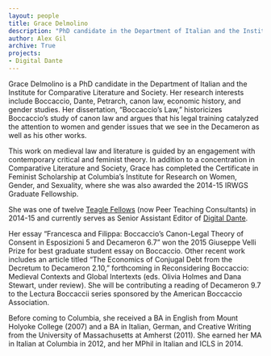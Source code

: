 ```yaml
---
layout: people
title: Grace Delmolino	
description: "PhD candidate in the Department of Italian and the Institute for Comparative Literature and Society"
author: Alex Gil
archive: True
projects:
- Digital Dante
---
```


Grace Delmolino is a PhD candidate in the Department of Italian and the Institute for Comparative Literature and Society. Her research interests include Boccaccio, Dante, Petrarch, canon law, economic history, and gender studies. Her dissertation, “Boccaccio’s Law,” historicizes Boccaccio’s study of canon law and argues that his legal training catalyzed the attention to women and gender issues that we see in the Decameron as well as his other works.

This work on medieval law and literature is guided by an engagement with contemporary critical and feminist theory. In addition to a concentration in Comparative Literature and Society, Grace has completed the Certificate in Feminist Scholarship at Columbia’s Institute for Research on Women, Gender, and Sexuality, where she was also awarded the 2014-15 IRWGS Graduate Fellowship.

She was one of twelve [Teagle Fellows](https://teagle.wikischolars.columbia.edu/Teagle+Fellows) (now Peer Teaching Consultants) in 2014-15 and currently serves as Senior Assistant Editor of [Digital Dante](http://digitaldante.columbia.edu/).

Her essay “Francesca and Filippa: Boccaccio’s Canon-Legal Theory of Consent in Esposizioni 5 and Decameron 6.7” won the 2015 Giuseppe Velli Prize for best graduate student essay on Boccaccio. Other recent work includes an article titled “The Economics of Conjugal Debt from the Decretum to Decameron 2.10,” forthcoming in Reconsidering Boccaccio: Medieval Contexts and Global Intertexts (eds. Olivia Holmes and Dana Stewart, under review). She will be contributing a reading of Decameron 9.7 to the Lectura Boccaccii series sponsored by the American Boccaccio Association.

Before coming to Columbia, she received a BA in English from Mount Holyoke College (2007) and a BA in Italian, German, and Creative Writing from the University of Massachusetts at Amherst (2011). She earned her MA in Italian at Columbia in 2012, and her MPhil in Italian and ICLS in 2014.